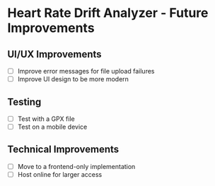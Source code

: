 # Heart Rate Drift Analyzer - Future Improvements

## UI/UX Improvements
- [ ] Improve error messages for file upload failures
- [ ] Improve UI design to be more modern

## Testing
- [ ] Test with a GPX file
- [ ] Test on a mobile device

## Technical Improvements
- [ ] Move to a frontend-only implementation
- [ ] Host online for larger access